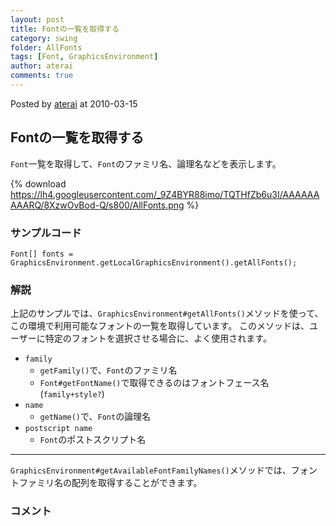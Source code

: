```yaml
---
layout: post
title: Fontの一覧を取得する
category: swing
folder: AllFonts
tags: [Font, GraphicsEnvironment]
author: aterai
comments: true
---
```


Posted by [aterai](http://terai.xrea.jp/aterai.html) at 2010-03-15

## Fontの一覧を取得する
`Font`一覧を取得して、`Font`のファミリ名、論理名などを表示します。


{% download https://lh4.googleusercontent.com/_9Z4BYR88imo/TQTHfZb6u3I/AAAAAAAAARQ/8XzwOvBod-Q/s800/AllFonts.png %}

### サンプルコード
<pre class="prettyprint"><code>Font[] fonts = GraphicsEnvironment.getLocalGraphicsEnvironment().getAllFonts();
</code></pre>

### 解説
上記のサンプルでは、`GraphicsEnvironment#getAllFonts()`メソッドを使って、この環境で利用可能なフォントの一覧を取得しています。
このメソッドは、ユーザーに特定のフォントを選択させる場合に、よく使用されます。

- `family`
    - `getFamily()`で、`Font`のファミリ名
    - `Font#getFontName()`で取得できるのはフォントフェース名(`family+style?`)
- `name`
    - `getName()`で、`Font`の論理名
- `postscript name`
    - `Font`のポストスクリプト名

<!-- dummy comment line for breaking list -->

- - - -
`GraphicsEnvironment#getAvailableFontFamilyNames()`メソッドでは、フォントファミリ名の配列を取得することができます。

### コメント
